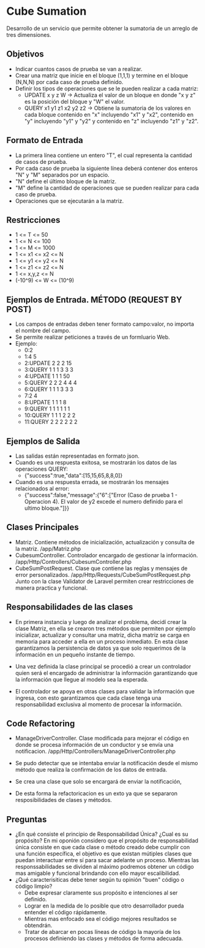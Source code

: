 # Cube Sumation

Desarrollo de un servicio que permite obtener la sumatoria de un arreglo de tres dimensiones.

## Objetivos
- Indicar cuantos casos de prueba se van a realizar.
- Crear una matriz que inicie en el bloque (1,1,1) y termine en el bloque (N,N,N) por cada caso de prueba definido.
- Definir los tipos de operaciones que se le pueden realizar a cada matriz:
    - UPDATE x y z W -> Actualiza el valor de un bloque en donde "x y z" es la posición del bloque y "W" el valor.
    - QUERY x1 y1 z1 x2 y2 z2 -> Obtiene la sumatoria de los valores en cada bloque contenido en "x" incluyendo "x1" y "x2", contenido en "y" incluyendo "y1" y "y2" y contenido en "z" incluyendo "z1" y "z2".

## Formato de Entrada
- La primera línea contiene un entero "T", el cual representa la cantidad de casos de prueba.
- Por cada caso de prueba la siguiente línea deberá contener dos enteros "N" y "M" separados por un espacio.
- "N" define el último bloque de la matriz.
- "M" define la cantidad de operaciones que se pueden realizar para cada caso de prueba.
- Operaciones que se ejecutarán a la matriz.

## Restricciones
- 1 <= T <= 50
- 1 <= N <= 100
- 1 <= M <= 1000
- 1 <= x1 <= x2 <= N
- 1 <= y1 <= y2 <= N
- 1 <= z1 <= z2 <= N
- 1 <= x,y,z <= N
- (-10^9) <= W <= (10^9)

## Ejemplos de Entrada. MÉTODO (REQUEST BY POST)
- Los campos de entradas deben tener formato campo:valor, no importa el nombre del campo.
- Se permite realizar peticiones a través de un formluario Web.
- Ejemplo:
    - 0:2
    - 1:4 5
    - 2:UPDATE 2 2 2 15
    - 3:QUERY 1 1 1 3 3 3
    - 4:UPDATE 1 1 1 50
    - 5:QUERY 2 2 2 4 4 4
    - 6:QUERY 1 1 1 3 3 3
    - 7:2 4
    - 8:UPDATE 1 1 1 8
    - 9:QUERY 1 1 1 1 1 1
    - 10:QUERY 1 1 1 2 2 2
    - 11:QUERY 2 2 2 2 2 2

## Ejemplos de Salida
- Las salidas están representadas en formato json.
- Cuando es una respuesta exitosa, se mostrarán los datos de las operaciones QUERY:
    - {"success":true,"data":[15,15,65,8,8,0]}
- Cuando es una respuesta errada, se mostrarán los mensajes relacionados al error:
    - {"success":false,"message":{"6":["Error (Caso de prueba 1 - Operacion 4). El valor de y2 excede el numero definido para el ultimo bloque."]}}


## Clases Principales
- Matriz. Contiene métodos de inicialización, actualización y consulta de la matriz. /app/Matriz.php
- CubesumController. Controlador encargado de gestionar la información. /app/Http/Controllers/CubesumController.php
- CubeSumPostRequest. Clase que contiene las reglas y mensajes de error personalizados. /app/Http/Requests/CubeSumPostRequest.php
    Junto con la clase Validator de Laravel permiten crear restricciones de manera practica y funcional.

## Responsabilidades de las clases
- En primera instancia y luego de analizar el problema, decidí crear la clase Matriz, en ella se crearon
tres métodos que permiten por ejemplo inicializar, actualizar y consultar una matriz, dicha matriz se carga en memoria para acceder
a ella en un proceso inmediato. En esta clase garantizamos la persistencia de datos
ya que solo requerimos de la información en un pequeño instante de tiempo.

- Una vez definida la clase principal se procedió a crear un controlador quien será el
encargado de administrar la información garantizando que la información que llegue al modelo sea la esperada.

- El controlador se apoya en otras clases para validar la información que ingresa, con esto garantizamos que cada clase
tenga una responsabilidad exclusiva al momento de procesar la información.

## Code Refactoring
- ManageDriverController. Clase modificada para mejorar el código en donde se procesa información de un conductor
y se envía una notificacion. /app/Http/Controllers/ManageDriverController.php

- Se pudo detectar que se intentaba enviar la notificación desde el mismo método que realiza la confirmación de los datos de entrada.
- Se crea una clase que solo se encargará de enviar la notificación,
- De esta forma la refactoricacion es un exto ya que se separaron resposibilidades de clases y métodos.

## Preguntas
- ¿En qué consiste el principio de Responsabilidad Única? ¿Cual es su propósito?
	En mi oponión considero que el propósito de responsabilidad única consiste en que cada clase o método creado debe cumplir con una función específica, 
	el objetivo es que existan mútiples clases que puedan interactuar entre sí para sacar adelante un proceso. Mientras las responssabilidades se dividen al máximo podremos obtener un código 
	mas amigable y funcional brindando con ello mayor escalibilidad.
- ¿Qué caracterisiticas debe tener según tu opinión "buen" código o código limpio?
	- Debe expresar claramente sus propósito e intenciones al ser definido.
	- Lograr en la medida de lo posible que otro desarrollador pueda entender el código rápidamente.
	- Mientras mas enfocado sea el código mejores resultados se obtendrán.
	- Tratar de abarcar en pocas líneas de código la mayoría de los procesos definiendo las clases y métodos de forma adecuada.